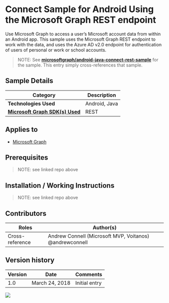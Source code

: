 # Connect Sample for Android Using the Microsoft Graph REST endpoint

Use Microsoft Graph to access a user’s Microsoft account data from within an Android app. This sample uses the Microsoft Graph REST endpoint to work with the data, and uses the Azure AD v2.0 endpoint for authentication of users of personal or work or school accounts.

> NOTE: See **[microsoftgraph/android-java-connect-rest-sample](https://github.com/microsoftgraph/android-java-connect-rest-sample)** for the sample. This entry simply cross-references that sample.

## Sample Details

|               Category               |  Description  |
| ------------------------------------ | ------------- |
| **Technologies Used**                | Android, Java |
| **[Microsoft Graph SDK(s) Used][1]** | REST          |

## Applies to

* [Microsoft Graph](https://developer.microsoft.com/en-us/graph)

## Prerequisites

> NOTE: see linked repo above

## Installation / Working Instructions

> NOTE: see linked repo above

## Contributors

|      Roles      |                        Author(s)                        |
| --------------- | ------------------------------------------------------- |
| Cross-reference | Andrew Connell (Microsoft MVP, Voitanos) @andrewconnell |

## Version history

| Version |      Date      |   Comments    |
| ------- | -------------- | ------------- |
| 1.0     | March 24, 2018 | Initial entry |

[1]: https://developer.microsoft.com/en-us/graph/code-samples-and-sdks

<img src="https://telemetry.sharepointpnp.com/msgraph-community-samples/samples/android-java-connect-rest" />